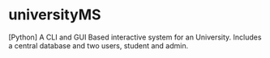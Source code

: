 # universityMS
[Python] A CLI and GUI Based interactive system for an University. Includes a central database and two users, student and admin. 
